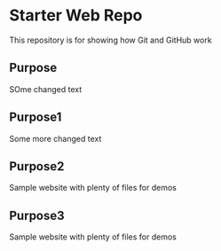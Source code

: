 # Starter Web Repo

This repository is for showing how Git and GitHub work

## Purpose
SOme changed text

## Purpose1
Some more changed text

## Purpose2

Sample website with plenty of files for demos

## Purpose3

Sample website with plenty of files for demos